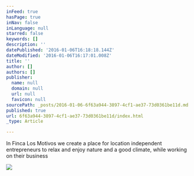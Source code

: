```yaml
---
inFeed: true
hasPage: true
inNav: false
inLanguage: null
starred: false
keywords: []
description: ''
datePublished: '2016-01-06T16:18:18.144Z'
dateModified: '2016-01-06T16:17:01.008Z'
title: ''
author: []
authors: []
publisher:
  name: null
  domain: null
  url: null
  favicon: null
sourcePath: _posts/2016-01-06-6f63a944-3897-4cf1-ae37-73d0361be11d.md
published: true
url: 6f63a944-3897-4cf1-ae37-73d0361be11d/index.html
_type: Article

---
```

In Finca Los Motivos we create a place for location independent entrepreneurs to relax and enjoy nature and a good climate, while working on their business

![](https://the-grid-user-content.s3-us-west-2.amazonaws.com/1d052cd1-8969-40b5-b7a3-22a920f43a23.jpg)